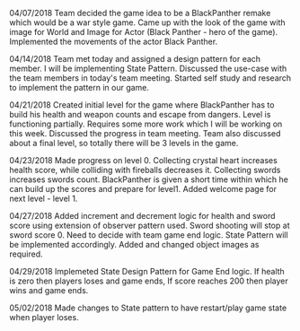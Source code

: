 04/07/2018 Team decided the game idea to be a BlackPanther remake which would be a war style game. 
Came up with the look of the game with image for World and Image for Actor (Black Panther - hero of the game). 
Implemented the movements of the actor Black Panther.

04/14/2018 Team met today and assigned a design pattern for each member. I will be implementing State Pattern. Discussed the use-case with the team members in today's team meeting. Started self study and research to implement the pattern in our game.

04/21/2018 Created initial level for the game where BlackPanther has to build his health and weapon counts and escape from dangers. Level is functioning partially. Requires some more work which I will be working on this week. Discussed the progress in team meeting. Team also discussed about a final level, so totally there will be 3 levels in the game.

04/23/2018 Made progress on level 0. Collecting crystal heart increases health score, while colliding with fireballs decreases it. Collecting swords increases swords count. BlackPanther is given a short time within which he can build up the scores and prepare for level1. Added welcome page for next level - level 1.

04/27/2018 Added increment and decrement logic for health and sword score using extension of observer pattern used. Sword shooting will stop at sword score 0. Need to decide with team game end logic. State Pattern will be implemented accordingly. Added and changed object images as required.

04/29/2018 Implemeted State Design Pattern for Game End logic. If health is zero then players loses and game ends, If score reaches 200 then player wins and game ends.

05/02/2018 Made changes to State pattern to have restart/play game state when player loses.
